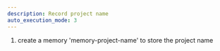 ```yaml
---
description: Record project name
auto_execution_mode: 3
---
```


1. create a memory 'memory-project-name' to store the project name